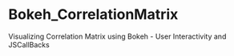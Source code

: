 # Bokeh_CorrelationMatrix
Visualizing Correlation Matrix using Bokeh - User Interactivity and JSCallBacks
